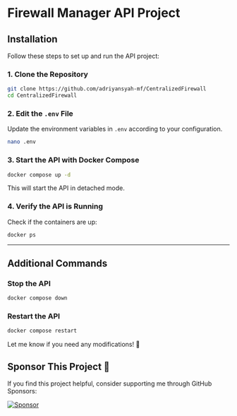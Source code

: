 # Firewall Manager API Project

## Installation

Follow these steps to set up and run the API project:

### 1. Clone the Repository
```bash
git clone https://github.com/adriyansyah-mf/CentralizedFirewall
cd CentralizedFirewall
```

### 2. Edit the `.env` File
Update the environment variables in `.env` according to your configuration.

```bash
nano .env
```

### 3. Start the API with Docker Compose
```bash
docker compose up -d
```

This will start the API in detached mode.

### 4. Verify the API is Running
Check if the containers are up:
```bash
docker ps
```


---

## Additional Commands

### Stop the API
```bash
docker compose down
```

### Restart the API
```bash
docker compose restart
```

Let me know if you need any modifications! 🚀



## Sponsor This Project 💖  

If you find this project helpful, consider supporting me through GitHub Sponsors:  

[![Sponsor](https://img.shields.io/badge/Sponsor-GitHub-%23ea4aaa?style=for-the-badge&logo=github)](https://github.com/sponsors/adriyansyah-mf)
